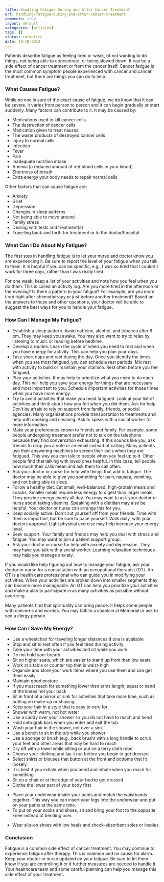 ```yaml
---
title: Handling Fatigue During and After Cancer Treatment 
url: handling-fatigue-during-and-after-cancer-treatment
comments: true
layout: default
categories: [articles]
tags: []
status: formatted 
date: 29-10-2012
---
```

Patients describe fatigue as feeling tired or weak, of not wanting to do things, not being able to concentrate, or being slowed down. It can be a side effect of cancer treatment or from the cancer itself. Cancer fatigue is the most common symptom people experienced with cancer and cancer treatment, but there are things you can do to help. 

### What Causes Fatigue?
While no one is sure of the exact cause of fatigue, we do know that it can be severe. It varies from person to person and it can begin gradually or start suddenly. Many factors can contribute to it. It may be caused by: 

* Medications used to kill cancer cells
* The destruction of cancer cells
* Medication given to treat nausea
* The waste products of destroyed cancer cells
* Injury to normal cells 
* Infection
* Fever
* Pain
* Inadequate nutrition intake
* Anemia (a reduced amount of red blood cells in your blood)
* Shortness of breath
* Extra energy your body needs to repair normal cells

Other factors that can cause fatigue are:
 
* Anxiety
* Grief
* Depression 
* Changes in sleep patterns
* Not being able to move around
* Family stress
* Dealing with tests and treatment(s)
* Traveling back and forth for treatment or to the doctor/hospital

### What Can I Do About My Fatigue?
The first step in handling fatigue is to let your nurse and doctor know you are experiencing it. Be sure to report the level of your fatigue when you talk to them. It is helpful if you can be specific, e.g., I was so tired that I couldn't work for three days, rather than I was really tired. 

For one week, keep a list of your activities and note how you feel when you do them. This is called an activity log. Are you more tired in the afternoon or the evening? Is there a pattern to your fatigue? For example, are you more tired right after chemotherapy or just before another treatment? Based on the answers to these and other questions, your doctor will be able to suggest the best ways for you to handle your fatigue. 

### How Can I Manage My Fatigue?

* Establish a sleep pattern. 
Avoid caffeine, alcohol, and tobacco after 6 pm. They may keep you awake. You may also want to try to relax by listening to music or reading before bedtime. 
* Develop a routine. Learn the cycle of when you need to rest and when you have energy for activity. This can help you plan your days.
* Take short naps and rest during the day. Once you identify the times when you are most fatigued, you can schedule rest periods. Mix rest with activity to build or maintain your stamina. Rest often before you feel fatigued. 
* Plan your activities. It may help to prioritize what you need to do each day. This will help you save your energy for things that are necessary and most important to you. Schedule important activities for those times when you have more energy.
* Try to avoid activities that make you most fatigued. Look at your list of activities and think about how you felt when you did them. Ask for help. Don't be afraid to rely on support from family, friends, or social agencies. Many organizations provide transportation to treatments and help with cooking and cleaning. Ask to speak with a social worker for more information. 
* Make your preferences known to friends and family. For example, some people undergoing treatment prefer not to talk on the telephone because they find conversation exhausting. If this sounds like you, ask friends to drop you a note or an email instead of calling. Many patients use their answering machines to screen their calls when they are fatigued. This way you can talk to people when you feel up to it. Other people find that talking with loved ones helpful. In this case, tell people how much their calls mean and ask them to call often. 
* Ask your doctor or nurse for help with things that add to fatigue. The doctor may be able to give you something for pain, nausea, vomiting, and not being able to sleep.
* Follow a healthy diet. Eat small, well-balanced, high-protein meals and snacks. Smaller meals require less energy to digest than larger meals. They provide energy evenly all day. You may want to ask your doctor or nurse about taking vitamins. Speaking with a dietitian may also be helpful. Your doctor or nurse can arrange this for you.
* Keep socially active. Don't cut yourself off from your friends. Time with them is important, but be sure to pace yourself. 
Walk daily, with your doctors approval. Light physical exercise may help increase your energy level. 
* Seek support. Your family and friends may help you deal with stress and fatigue. You may want to join a patient support group. 
* Ask your doctor or nurse for help with anxiety and depression. They may have you talk with a social worker. Learning relaxation techniques may help you manage anxiety.

If you would like help figuring out how to manage your fatigue, ask your doctor or nurse for a consultation with an occupational therapist (OT). An OT is a health care professional who can guide you in modifying your activities. When your activities are broken down into smaller segments they can become more manageable. An OT can help you prioritize your activities and make a plan to participate in as many activities as possible without overtiring.

Many patients find that spirituality can bring peace. It helps some people with concerns and worries. You may talk to a chaplain at Memorial or ask to see a clergy person. 

### How Can I Save My Energy?
* Use a wheelchair for traveling longer distances if one is available
* Stop and sit to rest often if you feel tired during activity 
* Take your time with your activities and sit while you work 
* Do not hold your breath
* Sit on higher seats, which are easier to stand up from than low seats
* Work at a table or counter top that is waist-high 
* Organize and store your work items where you use them and can get them easily 
* Maintain good posture
* If you must reach for something lower than arms length, squat or bend at the knees not your back
* Sit in front of a mirror or sink for activities that take more time, such as putting on make-up or shaving
* Keep your hair in a style that is easy to care for 
* Shower with warm, not hot water
* Use a caddy over your shower so you do not have to reach and bend
* Hold onto grab bars when you enter and exit the tub
* Wash your hair in the shower, not over a sink
* Use a bench to sit in the tub while you shower
* Use a sponge or brush (e.g., back brush) with a long handle to scrub your feet and other areas that may be hard to reach
* Dry off with a towel while sitting or put on a terry cloth robe
* Choose your clothing and lay it out before you begin to get dressed
* Select shirts or blouses that button at the front and bottoms that fit loosely
* It is best if you exhale when you bend and inhale when you reach for something 
* Sit on a chair or at the edge of your bed to get dressed
* Clothe the lower part of your body first 
- Place your underwear inside your pants and match the waistbands together. This way you can insert your legs into the underwear and put on your pants at the same time. 
- To put on your socks and shoes, sit and bring your foot to the opposite knee instead of bending over.
* Wear slip-on shoes with low heels and shock-absorbent soles or insoles

### Conclusion
Fatigue is a common side effect of cancer treatment. You may continue to experience fatigue after therapy. This is common and no cause for alarm. Keep your doctor or nurse updated on your fatigue. Be sure to let them know if you are controlling it or if further measures are needed to handle it. Your healthcare team and some careful planning can help you manage this side effect of your treatment. 